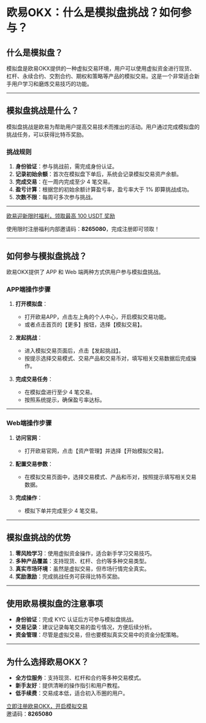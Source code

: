 # 欧易OKX：什么是模拟盘挑战？如何参与？



## 什么是模拟盘？

模拟盘是欧易OKX提供的一种虚拟交易环境，用户可以使用虚拟资金进行现货、杠杆、永续合约、交割合约、期权和策略等产品的模拟交易。这是一个非常适合新手用户学习和磨炼交易技巧的功能。

---

## 模拟盘挑战是什么？

模拟盘挑战是欧易为帮助用户提高交易技术而推出的活动。用户通过完成模拟盘的挑战任务，可以获得比特币奖励。

### 挑战规则

1. **身份验证**：参与挑战前，需完成身份认证。
2. **记录初始余额**：首次在模拟盘下单后，系统会记录模拟交易资产余额。
3. **完成交易**：在一周内完成至少 4 笔交易。
4. **盈亏计算**：根据您的初始余额计算盈亏率，盈亏率大于 1% 即算挑战成功。
5. **次数不限**：每周可多次参与挑战。

---
[欧易迎新限时福利，领取最高 100 USDT 奖励](https://bit.ly/OKXe)

使用限时注册福利内部邀请码：**8265080**，完成注册即可领取！

---
## 如何参与模拟盘挑战？

欧易OKX提供了 APP 和 Web 端两种方式供用户参与模拟盘挑战。

### APP端操作步骤

1. **打开模拟盘**：
   - 打开欧易APP，点击左上角的个人中心，开启模拟交易功能。
   - 或者点击首页的【更多】按钮，选择【模拟交易】。

2. **发起挑战**：
   - 进入模拟交易页面后，点击【发起挑战】。
   - 按提示选择交易模式、交易产品和交易币对，填写相关交易数据后完成操作。

3. **完成交易任务**：
   - 在模拟盘进行至少 4 笔交易。
   - 按照系统提示，确保盈亏率达标。


---

### Web端操作步骤

1. **访问官网**：
   - 打开欧易官网，点击【资产管理】并选择【开始模拟交易】。

2. **配置交易参数**：
   - 在模拟交易页面中，选择交易模式、产品和币对，按照提示填写相关交易数据。

3. **完成操作**：
   - 模拟下单并完成至少 4 笔交易。


---

## 模拟盘挑战的优势

1. **零风险学习**：使用虚拟资金操作，适合新手学习交易技巧。
2. **多种产品覆盖**：支持现货、杠杆、合约等多种交易类型。
3. **真实市场环境**：虽然是虚拟交易，但市场行情完全真实。
4. **奖励激励**：完成挑战任务可获得比特币奖励。

---

## 使用欧易模拟盘的注意事项

- **身份验证**：完成 KYC 认证后方可参与模拟盘挑战。
- **交易记录**：建议记录每笔交易的盈亏情况，方便后续分析。
- **资金管理**：尽管是虚拟交易，但也要模拟真实交易中的资金分配策略。

---

## 为什么选择欧易OKX？

- **全方位服务**：支持现货、杠杆和合约等多种交易模式。
- **新手友好**：提供清晰的操作指引和用户教程。
- **低手续费**：交易成本低，适合初入币圈的用户。

[立即注册欧易OKX，开启模拟交易](https://bit.ly/OKXe)  
邀请码：**8265080**
